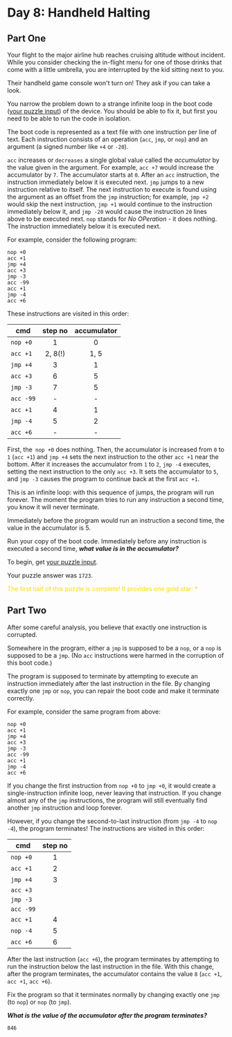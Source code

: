 # Day 8: Handheld Halting

## Part One

Your flight to the major airline hub reaches cruising altitude without incident.
While you consider checking the in-flight menu for one of those drinks that come with a little umbrella, you are
interrupted by the kid sitting next to you.

Their handheld game console won't turn on! They ask if you can take a look.

You narrow the problem down to a strange infinite loop in the boot code ([your puzzle input](data.txt)) of the device.
You should be able to fix it, but first you need to be able to run the code in isolation.

The boot code is represented as a text file with one instruction per line of text.
Each instruction consists of an operation (`acc`, `jmp`, or `nop`) and an argument (a signed number like `+4` or `-20`).

`acc` increases or `decreases` a single global value called the *accumulator* by the value given in the argument.
For example, `acc +7` would increase the accumulator by `7`.
The accumulator starts at `0`. After an `acc` instruction, the instruction immediately below it is executed next.
`jmp` jumps to a new instruction relative to itself.
The next instruction to execute is found using the argument as an offset from the `jmp` instruction;
for example, `jmp +2` would skip the next instruction, `jmp +1` would continue to the instruction immediately below it,
and `jmp -20` would cause the instruction `20` lines above to be executed next.
`nop` stands for *No OPeration* - it does nothing.
The instruction immediately below it is executed next.

For example, consider the following program:
```text
nop +0
acc +1
jmp +4
acc +3
jmp -3
acc -99
acc +1
jmp -4
acc +6
```
These instructions are visited in this order:

| cmd         | step no | accumulator |
| ----------- | :-----: | :---------: |
| `nop +0`    | 1       | 0           |
| `acc +1`    | 2, 8(!) | 1, 5        |
| `jmp +4`    | 3       | 1           |
| `acc +3`    | 6       | 5           |
| `jmp -3`    | 7       | 5           |
| `acc -99`   | -       | -           |
| `acc +1`    | 4       | 1           |
| `jmp -4`    | 5       | 2           |
| `acc +6`    | -       | -           |

First, the` nop +0` does nothing.
Then, the accumulator is increased from `0` to `1` (`acc +1`) and `jmp +4` sets the next instruction to the other
`acc +1` near the bottom.
After it increases the accumulator from `1` to `2`, `jmp -4` executes, setting the next instruction to the only
`acc +3`.
It sets the accumulator to `5`, and `jmp -3` causes the program to continue back at the first `acc +1`.

This is an infinite loop: with this sequence of jumps, the program will run forever.
The moment the program tries to run any instruction a second time, you know it will never terminate.

Immediately before the program would run an instruction a second time, the value in the accumulator is 5.

Run your copy of the boot code.
Immediately before any instruction is executed a second time, ***what value is in the accumulator?***

To begin, get [your puzzle input](data.txt).

Your puzzle answer was `1723`.

<span style="color:gold">The first half of this puzzle is complete! It provides one gold star: *</span>

## Part Two
After some careful analysis, you believe that exactly one instruction is corrupted.

Somewhere in the program, either a `jmp` is supposed to be a `nop`, or a `nop` is supposed to be a `jmp`.
(No `acc` instructions were harmed in the corruption of this boot code.)

The program is supposed to terminate by attempting to execute an instruction immediately after the last instruction in
the file.
By changing exactly one `jmp` or `nop`, you can repair the boot code and make it terminate correctly.

For example, consider the same program from above:
```text
nop +0
acc +1
jmp +4
acc +3
jmp -3
acc -99
acc +1
jmp -4
acc +6
```
If you change the first instruction from `nop +0` to `jmp +0`, it would create a single-instruction infinite loop, never
leaving that instruction.
If you change almost any of the `jmp` instructions, the program will still eventually find another `jmp` instruction and
loop forever.

However, if you change the second-to-last instruction (from `jmp -4` to `nop -4`), the program terminates!
The instructions are visited in this order:

| cmd       | step no |
| --------- | :-----: |
| `nop +0`  | 1       |
| `acc +1`  | 2       |
| `jmp +4`  | 3       |
| `acc +3`  |         |
| `jmp -3`  |         |
| `acc -99` |         |
| `acc +1`  | 4       |
| `nop -4`  | 5       |
| `acc +6`  | 6       |

After the last instruction (`acc +6`), the program terminates by attempting to run the instruction below the last
instruction in the file.
With this change, after the program terminates, the accumulator contains the value `8` (`acc +1`, `acc +1`, `acc +6`).

Fix the program so that it terminates normally by changing exactly one `jmp` (to `nop`) or `nop` (to `jmp`).

***What is the value of the accumulator after the program terminates?***

`846`



